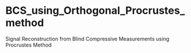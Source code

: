 # BCS_using_Orthogonal_Procrustes_method
Signal Reconstruction from Blind Compressive Measurements using Procrustes Method
